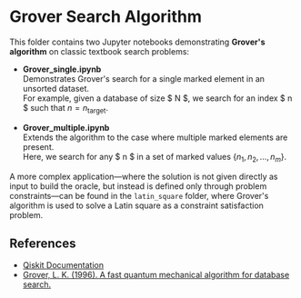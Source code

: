 # Grover Search Algorithm

This folder contains two Jupyter notebooks demonstrating **Grover's algorithm** on classic textbook search problems:

- **Grover_single.ipynb**  
  Demonstrates Grover's search for a single marked element in an unsorted dataset.  
  For example, given a database of size $ N $, we search for an index $ n $ such that $n = n_{\text{target}}$.  

- **Grover_multiple.ipynb**  
  Extends the algorithm to the case where multiple marked elements are present.  
  Here, we search for any $ n $ in a set of marked values $\{n_1, n_2, \ldots, n_m\}$.

A more complex application—where the solution is not given directly as input to build the oracle, but instead is defined only through problem constraints—can be found in the `latin_square` folder, where Grover's algorithm is used to solve a Latin square as a constraint satisfaction problem.


## References

- [Qiskit Documentation](https://qiskit.org/documentation/)
- [Grover, L. K. (1996). A fast quantum mechanical algorithm for database search.](https://arxiv.org/abs/quant-ph/9605043)

